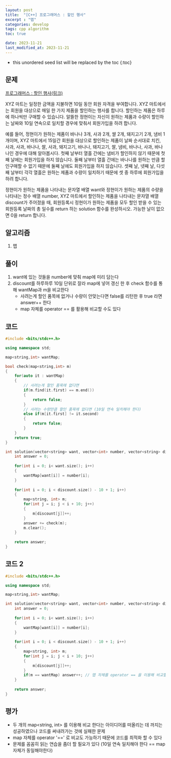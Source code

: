 ```yaml
---
layout: post
title:  "[C++] 프로그래머스 : 할인 행사"
excerpt : "맵"
categories: develop
tags: cpp algorithm
toc: true

date: 2023-11-21
last_modified_at: 2023-11-21
---
```


* this unordered seed list will be replaced by the toc
{:toc}

## 문제 

[프로그래머스 : 할인 행사(링크)](https://school.programmers.co.kr/learn/courses/30/lessons/131127)

XYZ 마트는 일정한 금액을 지불하면 10일 동안 회원 자격을 부여합니다. XYZ 마트에서는 회원을 대상으로 매일 한 가지 제품을 할인하는 행사를 합니다. 할인하는 제품은 하루에 하나씩만 구매할 수 있습니다. 알뜰한 정현이는 자신이 원하는 제품과 수량이 할인하는 날짜와 10일 연속으로 일치할 경우에 맞춰서 회원가입을 하려 합니다.

예를 들어, 정현이가 원하는 제품이 바나나 3개, 사과 2개, 쌀 2개, 돼지고기 2개, 냄비 1개이며, XYZ 마트에서 15일간 회원을 대상으로 할인하는 제품이 날짜 순서대로 치킨, 사과, 사과, 바나나, 쌀, 사과, 돼지고기, 바나나, 돼지고기, 쌀, 냄비, 바나나, 사과, 바나나인 경우에 대해 알아봅시다. 첫째 날부터 열흘 간에는 냄비가 할인하지 않기 때문에 첫째 날에는 회원가입을 하지 않습니다. 둘째 날부터 열흘 간에는 바나나를 원하는 만큼 할인구매할 수 없기 때문에 둘째 날에도 회원가입을 하지 않습니다. 셋째 날, 넷째 날, 다섯째 날부터 각각 열흘은 원하는 제품과 수량이 일치하기 때문에 셋 중 하루에 회원가입을 하려 합니다.

정현이가 원하는 제품을 나타내는 문자열 배열 want와 정현이가 원하는 제품의 수량을 나타내는 정수 배열 number, XYZ 마트에서 할인하는 제품을 나타내는 문자열 배열 discount가 주어졌을 때, 회원등록시 정현이가 원하는 제품을 모두 할인 받을 수 있는 회원등록 날짜의 총 일수를 return 하는 solution 함수를 완성하시오. 가능한 날이 없으면 0을 return 합니다.

## 알고리즘
  1. 맵

## 풀이
  1. want에 있는 것들을 number에 맞춰 map에 미리 담는다
  2. discount를 하루하루 10일 단위로 잘라 map에 넣어 갱신 한 후 check 함수를 통해 wantMap과 m을 비교한다  
      * 사려는게 할인 품목에 없거나 수량이 안맞는다면 false를 리턴한 후 true 라면 answer++ 한다
	  * map 자체를 operator == 를 활용해 비교할 수도 있다 
  
## 코드  
```cpp
#include <bits/stdc++.h>

using namespace std;

map<string,int> wantMap;    

bool check(map<string,int> m)
{
    for(auto it : wantMap)
    {
        // 사려는게 할인 품목에 없다면
        if(m.find(it.first) == m.end())
        {
            return false;
        }
        // 사려는 수량만큼 할인 품목에 없다면 (10일 연속 일치해야 한다)
        else if(m[it.first] != it.second)
        {
            return false;
        }
    }
    return true;
}

int solution(vector<string> want, vector<int> number, vector<string> discount) {
    int answer = 0;
    
    for(int i = 0; i< want.size(); i++)
    {
        wantMap[want[i]] = number[i];
    }
    
    for(int i = 0; i < discount.size() - 10 + 1; i++)
    {
        map<string, int> m;
        for(int j = i; j < i + 10; j++)
        {
            m[discount[j]]++;
        }
        answer += check(m);
        m.clear();
    }
   
    return answer;
}
```

## 코드 2
```cpp
#include <bits/stdc++.h>

using namespace std;

map<string,int> wantMap;    

int solution(vector<string> want, vector<int> number, vector<string> discount) {
    int answer = 0;
    
    for(int i = 0; i< want.size(); i++)
    {
        wantMap[want[i]] = number[i];
    }
    
    for(int i = 0; i < discount.size() - 10 + 1; i++)
    {
        map<string, int> m;
        for(int j = i; j < i + 10; j++)
        {
            m[discount[j]]++;
        }
        if(m == wantMap) answer++; // 맵 자체를 operator == 을 이용해 비교할 수도 있다
    }
   
    return answer;
}
```

## 평가  
* 두 개의 map<string, int> 를 이용해 비교 한다는 아이디어를 떠올리는 데 까지는 성공하였으나 코드를 써내려가는 것에 실패한 문제
* map 자체를 operator '==' 로 비교도 가능하기 때문에 코드를 최적화 할 수 있다
* 문제를 꼼꼼히 읽는 연습을 좀더 할 필요가 있다 (10일 연속 일치해야 한다 == map 자체가 동일해야한다)